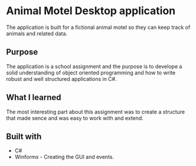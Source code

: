 # Animal Motel Desktop application

The application is built for a fictional animal motel so they can keep track of animals and related data.

## Purpose
The application is a school assignment and the purpose is to develope a solid understanding of object oriented programming and how to write robust and well structured applications in C#.

## What I learned
The most interesting part about this assignment was to create a structure that made sence and was easy to work with and extend.

## Built with
* C#
* Winforms - Creating the GUI and events.